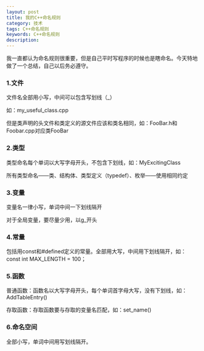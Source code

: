 ```yaml
---
layout: post
title: 我的C++命名规则
category: 技术
tags: C++命名规则
keywords: C++命名规则
description:
---
```


我一直都认为命名规则很重要，但是自己平时写程序的时候也是瞎命名。今天特地做了一个总结，自己以后务必遵守。

### 1.文件

文件名全部用小写，中间可以包含写划线（_）

如：my_useful_class.cpp

但是类声明的头文件和类定义的源文件应该和类名相同，如：FooBar.h和Foobar.cpp对应类FooBar

### 2.类型

类型命名每个单词以大写字母开头，不包含下划线，如：MyExcitingClass

所有类型命名——类、结构体、类型定义（typedef）、枚举——使用相同约定

### 3.变量

变量名一律小写，单词中间一下划线隔开

对于全局变量，要尽量少用，以g_开头

### 4.常量

包括用const和#defined定义的常量。全部用大写，中间用下划线隔开，如：const int MAX_LENGTH = 100；

### 5.函数

普通函数：函数名以大写字母开头，每个单词首字母大写，没有下划线，如：AddTableEntry()

存取函数：存取函数要与存取的变量名匹配，如：set_name()

### 6.命名空间

全部小写，单词中间用写划线隔开。
